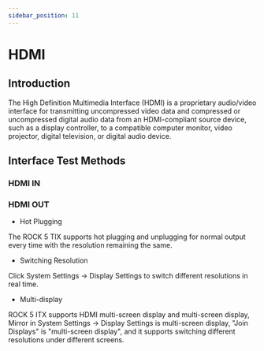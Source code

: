 ```yaml
---
sidebar_position: 11
---
```


# HDMI

## Introduction

The High Definition Multimedia Interface (HDMI) is a proprietary audio/video interface for transmitting uncompressed video data and compressed or uncompressed digital audio data from an HDMI-compliant source device, such as a display controller, to a compatible computer monitor, video projector, digital television, or digital audio device.

## Interface Test Methods

### HDMI IN

### HDMI OUT

- Hot Plugging

The ROCK 5 TIX supports hot plugging and unplugging for normal output every time with the resolution remaining the same.

- Switching Resolution

Click System Settings -> Display Settings to switch different resolutions in real time.

- Multi-display

ROCK 5 ITX supports HDMI multi-screen display and multi-screen display, Mirror in System Settings -> Display Settings is multi-screen display, "Join Displays" is "multi-screen display", and it supports switching different resolutions under different screens.
